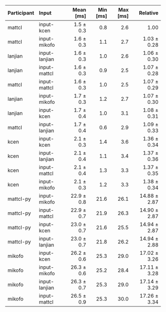 | Participant | Input | Mean [ms] | Min [ms] | Max [ms] | Relative |
|:---|:---|---:|---:|---:|---:|
| mattcl | input-kcen | 1.5 ± 0.3 | 0.8 | 2.6 | 1.00 |
| mattcl | input-mikofo | 1.6 ± 0.3 | 1.1 | 2.7 | 1.03 ± 0.28 |
| lanjian | input-lanjian | 1.6 ± 0.3 | 1.0 | 2.6 | 1.06 ± 0.30 |
| lanjian | input-mattcl | 1.6 ± 0.3 | 0.9 | 2.5 | 1.07 ± 0.28 |
| mattcl | input-mattcl | 1.6 ± 0.3 | 1.0 | 2.5 | 1.07 ± 0.29 |
| lanjian | input-mikofo | 1.7 ± 0.3 | 1.2 | 2.7 | 1.07 ± 0.30 |
| lanjian | input-kcen | 1.7 ± 0.4 | 1.0 | 3.1 | 1.08 ± 0.31 |
| mattcl | input-lanjian | 1.7 ± 0.4 | 0.6 | 2.9 | 1.09 ± 0.33 |
| kcen | input-kcen | 2.1 ± 0.3 | 1.4 | 3.6 | 1.36 ± 0.34 |
| kcen | input-lanjian | 2.1 ± 0.4 | 1.1 | 3.4 | 1.37 ± 0.36 |
| kcen | input-mattcl | 2.1 ± 0.4 | 1.3 | 3.3 | 1.37 ± 0.35 |
| kcen | input-mikofo | 2.1 ± 0.3 | 1.2 | 3.3 | 1.38 ± 0.34 |
| mattcl-py | input-mikofo | 22.9 ± 0.8 | 21.6 | 26.1 | 14.88 ± 2.87 |
| mattcl-py | input-mattcl | 22.9 ± 0.7 | 21.9 | 26.3 | 14.90 ± 2.87 |
| mattcl-py | input-kcen | 23.0 ± 0.7 | 21.6 | 25.5 | 14.94 ± 2.87 |
| mattcl-py | input-lanjian | 23.0 ± 0.7 | 21.8 | 26.2 | 14.94 ± 2.88 |
| mikofo | input-kcen | 26.2 ± 0.6 | 25.3 | 29.0 | 17.02 ± 3.26 |
| mikofo | input-mikofo | 26.3 ± 0.6 | 25.2 | 28.4 | 17.11 ± 3.28 |
| mikofo | input-lanjian | 26.3 ± 0.7 | 25.3 | 29.0 | 17.14 ± 3.29 |
| mikofo | input-mattcl | 26.5 ± 0.9 | 25.3 | 30.0 | 17.26 ± 3.34 |
